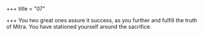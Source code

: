 +++
title = "07"

+++
You two great ones assure it success, as you further and fulfill the truth  of Mitra.
You have stationed yourself around the sacrifice.